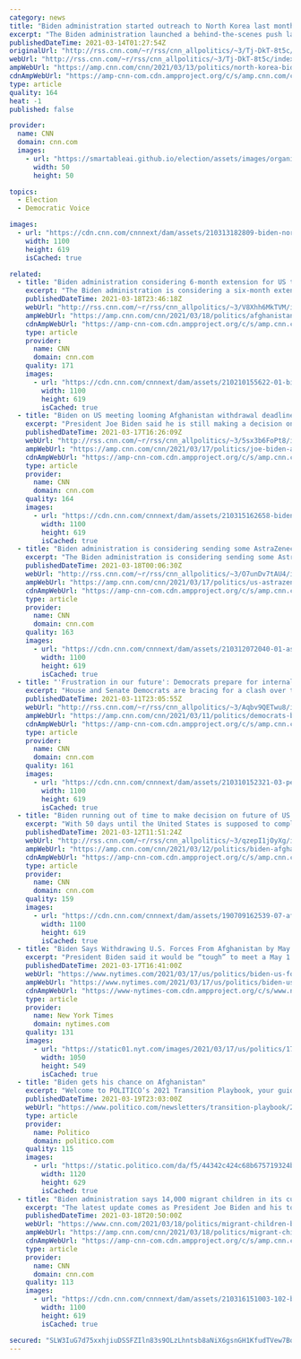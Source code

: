 ```yaml
---
category: news
title: "Biden administration started outreach to North Korea last month, but country is unresponsive"
excerpt: "The Biden administration launched a behind-the-scenes push last month to reach out to North Korea through multiple channels, a senior administration official has told CNN, but thus far Pyongyang has been unresponsive.\n    \n"
publishedDateTime: 2021-03-14T01:27:54Z
originalUrl: "http://rss.cnn.com/~r/rss/cnn_allpolitics/~3/Tj-DkT-8t5c/index.html"
webUrl: "http://rss.cnn.com/~r/rss/cnn_allpolitics/~3/Tj-DkT-8t5c/index.html"
ampWebUrl: "https://amp.cnn.com/cnn/2021/03/13/politics/north-korea-biden-administration-outreach/index.html"
cdnAmpWebUrl: "https://amp-cnn-com.cdn.ampproject.org/c/s/amp.cnn.com/cnn/2021/03/13/politics/north-korea-biden-administration-outreach/index.html"
type: article
quality: 164
heat: -1
published: false

provider:
  name: CNN
  domain: cnn.com
  images:
    - url: "https://smartableai.github.io/election/assets/images/organizations/cnn.com-50x50.jpg"
      width: 50
      height: 50

topics:
  - Election
  - Democratic Voice

images:
  - url: "https://cdn.cnn.com/cnnnext/dam/assets/210313182809-biden-north-korea-super-tease.jpg"
    width: 1100
    height: 619
    isCached: true

related:
  - title: "Biden administration considering 6-month extension for US troops in Afghanistan"
    excerpt: "The Biden administration is considering a six-month extension for American troops in Afghanistan, just weeks before the May 1 deadline that the Trump administration had negotiated with the Taliban to withdraw all US forces from the country, according to a defense official.\n    \n"
    publishedDateTime: 2021-03-18T23:46:18Z
    webUrl: "http://rss.cnn.com/~r/rss/cnn_allpolitics/~3/V8Xhh6MkTVM/index.html"
    ampWebUrl: "https://amp.cnn.com/cnn/2021/03/18/politics/afghanistan-troop-extension/index.html"
    cdnAmpWebUrl: "https://amp-cnn-com.cdn.ampproject.org/c/s/amp.cnn.com/cnn/2021/03/18/politics/afghanistan-troop-extension/index.html"
    type: article
    provider:
      name: CNN
      domain: cnn.com
    quality: 171
    images:
      - url: "https://cdn.cnn.com/cnnnext/dam/assets/210210155622-01-biden-pentagon-0210-super-tease.jpg"
        width: 1100
        height: 619
        isCached: true
  - title: "Biden on US meeting looming Afghanistan withdrawal deadline: 'Could happen, but it is tough'"
    excerpt: "President Joe Biden said he is still making a decision on withdrawing all US troops from Afghanistan ahead of a May 1 deadline set by former President Donald Trump, saying it \"could happen, but it is tough.\"\n    \n"
    publishedDateTime: 2021-03-17T16:26:09Z
    webUrl: "http://rss.cnn.com/~r/rss/cnn_allpolitics/~3/5sx3b6FoPt8/index.html"
    ampWebUrl: "https://amp.cnn.com/cnn/2021/03/17/politics/joe-biden-afghanistan-withdrawal-deadline/index.html"
    cdnAmpWebUrl: "https://amp-cnn-com.cdn.ampproject.org/c/s/amp.cnn.com/cnn/2021/03/17/politics/joe-biden-afghanistan-withdrawal-deadline/index.html"
    type: article
    provider:
      name: CNN
      domain: cnn.com
    quality: 164
    images:
      - url: "https://cdn.cnn.com/cnnnext/dam/assets/210315162658-biden-0315-super-tease.jpg"
        width: 1100
        height: 619
        isCached: true
  - title: "Biden administration is considering sending some AstraZeneca vaccine doses to Canada and Mexico"
    excerpt: "The Biden administration is considering sending some AstraZeneca Covid-19 vaccine doses stockpiled and waiting for official usage approval in the US over the border to Mexico and Canada, according to a senior administration official.\n    \n"
    publishedDateTime: 2021-03-18T00:06:30Z
    webUrl: "http://rss.cnn.com/~r/rss/cnn_allpolitics/~3/O7unDv7tAU4/index.html"
    ampWebUrl: "https://amp.cnn.com/cnn/2021/03/17/politics/us-astrazeneca-mexico-canada/index.html"
    cdnAmpWebUrl: "https://amp-cnn-com.cdn.ampproject.org/c/s/amp.cnn.com/cnn/2021/03/17/politics/us-astrazeneca-mexico-canada/index.html"
    type: article
    provider:
      name: CNN
      domain: cnn.com
    quality: 163
    images:
      - url: "https://cdn.cnn.com/cnnnext/dam/assets/210312072040-01-astrazeneca-covid-19-vaccine-italy-0308-super-tease.jpg"
        width: 1100
        height: 619
        isCached: true
  - title: "'Frustration in our future': Democrats prepare for internal clashes that could slow Biden's agenda"
    excerpt: "House and Senate Democrats are bracing for a clash over the next phase of President Joe Biden's agenda, preparing for a long slog and intense debate over competing priorities and legislative tactics after quickly coming together on the massive relief plan signed into law Thursday.\n    \n"
    publishedDateTime: 2021-03-11T23:05:55Z
    webUrl: "http://rss.cnn.com/~r/rss/cnn_allpolitics/~3/Aqbv9QETwu8/index.html"
    ampWebUrl: "https://amp.cnn.com/cnn/2021/03/11/politics/democrats-biden-agenda-future/index.html"
    cdnAmpWebUrl: "https://amp-cnn-com.cdn.ampproject.org/c/s/amp.cnn.com/cnn/2021/03/11/politics/democrats-biden-agenda-future/index.html"
    type: article
    provider:
      name: CNN
      domain: cnn.com
    quality: 161
    images:
      - url: "https://cdn.cnn.com/cnnnext/dam/assets/210310152321-03-pelosi-schumer-relief-bill-presser-signing-super-tease.jpg"
        width: 1100
        height: 619
        isCached: true
  - title: "Biden running out of time to make decision on future of US mission in Afghanistan as situation worsens"
    excerpt: "With 50 days until the United States is supposed to complete a total withdrawal of troops and personnel from Afghanistan -- a move that a Pentagon report stated could be devastating to \"the survival of the Afghan state as we know it\" -- the Biden administration is running out of time to decide on a way"
    publishedDateTime: 2021-03-12T11:51:24Z
    webUrl: "http://rss.cnn.com/~r/rss/cnn_allpolitics/~3/qzepI1jOyXg/index.html"
    ampWebUrl: "https://amp.cnn.com/cnn/2021/03/12/politics/biden-afghanistan-time-running-out/index.html"
    cdnAmpWebUrl: "https://amp-cnn-com.cdn.ampproject.org/c/s/amp.cnn.com/cnn/2021/03/12/politics/biden-afghanistan-time-running-out/index.html"
    type: article
    provider:
      name: CNN
      domain: cnn.com
    quality: 159
    images:
      - url: "https://cdn.cnn.com/cnnnext/dam/assets/190709162539-07-afghanistan-analysis-file-us-troops-super-tease.jpg"
        width: 1100
        height: 619
        isCached: true
  - title: "Biden Says Withdrawing U.S. Forces From Afghanistan by May Deadline Is ‘Tough’"
    excerpt: "President Biden said it would be “tough” to meet a May 1 deadline to withdraw all remaining U.S. troops from Afghanistan, publicly indicating for the first time that he could extend the American troop presence there."
    publishedDateTime: 2021-03-17T16:41:00Z
    webUrl: "https://www.nytimes.com/2021/03/17/us/politics/biden-us-forces-afghanistan-may.html"
    ampWebUrl: "https://www.nytimes.com/2021/03/17/us/politics/biden-us-forces-afghanistan-may.amp.html"
    cdnAmpWebUrl: "https://www-nytimes-com.cdn.ampproject.org/c/s/www.nytimes.com/2021/03/17/us/politics/biden-us-forces-afghanistan-may.amp.html"
    type: article
    provider:
      name: New York Times
      domain: nytimes.com
    quality: 131
    images:
      - url: "https://static01.nyt.com/images/2021/03/17/us/politics/17dc-usafghan/17dc-usafghan-facebookJumbo.jpg"
        width: 1050
        height: 549
        isCached: true
  - title: "Biden gets his chance on Afghanistan"
    excerpt: "Welcome to POLITICO’s 2021 Transition Playbook, your guide to the first 100 days of the Biden administration. JOE BIDEN wanted out of Afghanistan. In"
    publishedDateTime: 2021-03-19T23:03:00Z
    webUrl: "https://www.politico.com/newsletters/transition-playbook/2021/03/19/biden-gets-his-chance-on-afghanistan-492182"
    type: article
    provider:
      name: Politico
      domain: politico.com
    quality: 115
    images:
      - url: "https://static.politico.com/da/f5/44342c424c68b675719324b1106b/politico.jpg"
        width: 1120
        height: 629
        isCached: true
  - title: "Biden administration says 14,000 migrant children in its custody as it refuses to call border situation a 'crisis'"
    excerpt: "The latest update comes as President Joe Biden and his top advisers work urgently to devise solutions to the border situation, including scaling up capacity to house unaccompanied children and working with Mexico to help manage the flow of migrants from ..."
    publishedDateTime: 2021-03-18T20:50:00Z
    webUrl: "https://www.cnn.com/2021/03/18/politics/migrant-children-border-crisis-biden-administration/index.html"
    ampWebUrl: "https://amp.cnn.com/cnn/2021/03/18/politics/migrant-children-border-crisis-biden-administration/index.html"
    cdnAmpWebUrl: "https://amp-cnn-com.cdn.ampproject.org/c/s/amp.cnn.com/cnn/2021/03/18/politics/migrant-children-border-crisis-biden-administration/index.html"
    type: article
    provider:
      name: CNN
      domain: cnn.com
    quality: 113
    images:
      - url: "https://cdn.cnn.com/cnnnext/dam/assets/210316151003-102-border-crisis-0314-super-tease.jpg"
        width: 1100
        height: 619
        isCached: true

secured: "SLW3IuG7d75xxhjiuDSSFZIln83s9OLzLhntsb8aNiX6gsnGH1KfudTVew7BoQqsAHN9VPt3IixMWjYCmobQLr6BJMyh9sDZbZPZjoe2u2Fy3yIsKJD2koHr70M6l+VuXDlHCzDNCteNOx+qlQAABM7pOIzQX21LjTgrFnxComVGKCmy9/Iyq89yP1GK7wJcHN1yv7MSoElbv5oMCxR6YqkNCoZMZM+Rq0CctEwnCdDklImTnMx2YCxHG+bzEEpIUNQo9Gq7CAwH2XovT2t1vqLNGLIgoXXPPgoXsrAimHvsJix5a7cDhYmSm1mgMnbVG6A5bDzE3NDJPzwGUoVZNwFUaEPTr/IO//WMCQSXoro=;CXVNPUG7+dMh4WkzfeFo8A=="
---
```


